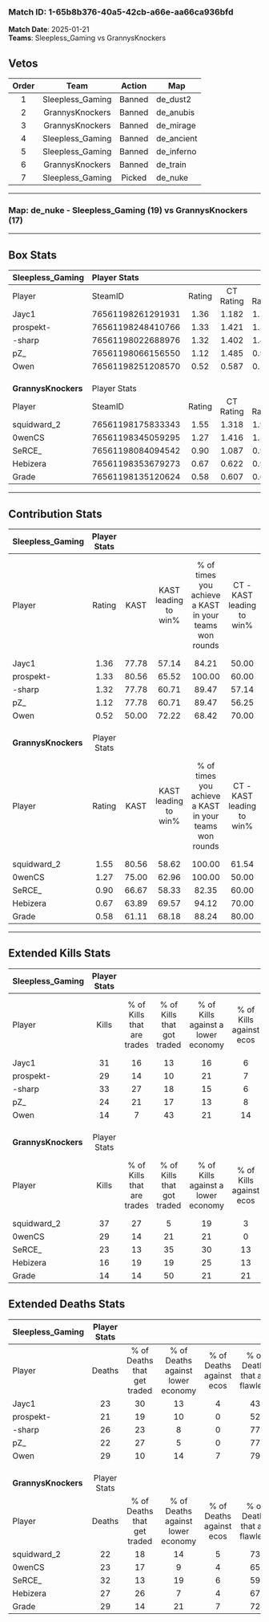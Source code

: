 ### Match ID: 1-65b8b376-40a5-42cb-a66e-aa66ca936bfd  
**Match Date**: 2025-01-21  
**Teams**: Sleepless_Gaming vs GrannysKnockers  

## Vetos  

| Order | Team | Action | Map |
| :---: | :--: | :----: | --- |
| 1 | Sleepless_Gaming | Banned | de_dust2 |
| 2 | GrannysKnockers | Banned | de_anubis |
| 3 | GrannysKnockers | Banned | de_mirage |
| 4 | Sleepless_Gaming | Banned | de_ancient |
| 5 | Sleepless_Gaming | Banned | de_inferno |
| 6 | GrannysKnockers | Banned | de_train |
| 7 | Sleepless_Gaming | Picked | de_nuke |

---  

### **Map**: de_nuke - Sleepless_Gaming (19) vs GrannysKnockers (17)  
---  

## Box Stats  

| **Sleepless_Gaming** | Player Stats      |        |           |          |       |       |       |         |        |      |     |
| :- | :- | :-: | :-: | :-: | :-: | :-: | :-: | :-: | :-: | :-: | :-: |
| Player               | SteamID           | Rating | CT Rating | T Rating | KAST  |  ADR  | Kills | Assists | Deaths | K/D  | HS% |
| Jayc1                | 76561198261291931 |  1.36  |   1.182   |  1.752   | 77.78 | 96.3  |  31   |    8    |   23   | 1.35 | 58  |
| prospekt-            | 76561198248410766 |  1.33  |   1.421   |  1.369   | 80.56 | 85.7  |  29   |    9    |   21   | 1.38 | 55  |
| -sharp               | 76561198022688976 |  1.32  |   1.402   |  1.420   | 77.78 | 83.5  |  33   |    6    |   26   | 1.27 | 45  |
| pZ_                  | 76561198066156550 |  1.12  |   1.485   |  0.937   | 77.78 | 71.3  |  24   |    5    |   22   | 1.09 | 70  |
| Owen                 | 76561198251208570 |  0.52  |   0.587   |  0.539   | 50.00 | 50.9  |  14   |    8    |   29   | 0.48 | 64  |
|                      |                   |        |           |          |       |       |       |         |        |      |     |
|                      |                   |        |           |          |       |       |       |         |        |      |     |
|                      |                   |        |           |          |       |       |       |         |        |      |     |
| **GrannysKnockers**  | Player Stats      |        |           |          |       |       |       |         |        |      |     |
| Player               | SteamID           | Rating | CT Rating | T Rating | KAST  |  ADR  | Kills | Assists | Deaths | K/D  | HS% |
| squidward_2          | 76561198175833343 |  1.55  |   1.318   |  1.902   | 80.56 | 103.7 |  37   |    2    |   22   | 1.68 | 32  |
| 0wenCS               | 76561198345059295 |  1.27  |   1.416   |  1.334   | 75.00 | 89.9  |  29   |    5    |   23   | 1.26 | 41  |
| SeRCE_               | 76561198084094542 |  0.90  |   1.087   |  0.929   | 66.67 | 76.4  |  23   |   10    |   32   | 0.72 | 60  |
| Hebizera             | 76561198353679273 |  0.67  |   0.622   |  0.919   | 63.89 | 43.0  |  16   |    6    |   27   | 0.59 | 62  |
| Grade                | 76561198135120624 |  0.58  |   0.607   |  0.692   | 61.11 | 48.7  |  14   |    5    |   29   | 0.48 | 57  |
---  

## Contribution Stats  

| **Sleepless_Gaming** | Player Stats |       |                      |                                                        |                           |                                                             |                          |                                                            |
| :- | :-: | :-: | :-: | :-: | :-: | :-: | :-: | :-: |
| Player               |    Rating    | KAST  | KAST leading to win% | % of times you achieve a KAST in your teams won rounds | CT - KAST leading to win% | CT - % of times you achieve a KAST in your teams won rounds | T - KAST leading to win% | T - % of times you achieve a KAST in your teams won rounds |
| Jayc1                |     1.36     | 77.78 |        57.14         |                         84.21                          |           50.00           |                            66.67                            |          62.50           |                           100.00                           |
| prospekt-            |     1.33     | 80.56 |        65.52         |                         100.00                         |           60.00           |                           100.00                            |          71.43           |                           100.00                           |
| -sharp               |     1.32     | 77.78 |        60.71         |                         89.47                          |           57.14           |                            88.89                            |          64.29           |                           90.00                            |
| pZ_                  |     1.12     | 77.78 |        60.71         |                         89.47                          |           56.25           |                           100.00                            |          66.67           |                           80.00                            |
| Owen                 |     0.52     | 50.00 |        72.22         |                         68.42                          |           70.00           |                            77.78                            |          75.00           |                           60.00                            |
|                      |              |       |                      |                                                        |                           |                                                             |                          |                                                            |
|                      |              |       |                      |                                                        |                           |                                                             |                          |                                                            |
|                      |              |       |                      |                                                        |                           |                                                             |                          |                                                            |
| **GrannysKnockers**  | Player Stats |       |                      |                                                        |                           |                                                             |                          |                                                            |
| Player               |    Rating    | KAST  | KAST leading to win% | % of times you achieve a KAST in your teams won rounds | CT - KAST leading to win% | CT - % of times you achieve a KAST in your teams won rounds | T - KAST leading to win% | T - % of times you achieve a KAST in your teams won rounds |
| squidward_2          |     1.55     | 80.56 |        58.62         |                         100.00                         |           61.54           |                           100.00                            |          56.25           |                           100.00                           |
| 0wenCS               |     1.27     | 75.00 |        62.96         |                         100.00                         |           50.00           |                           100.00                            |          81.82           |                           100.00                           |
| SeRCE_               |     0.90     | 66.67 |        58.33         |                         82.35                          |           60.00           |                            75.00                            |          57.14           |                           88.89                            |
| Hebizera             |     0.67     | 63.89 |        69.57         |                         94.12                          |           70.00           |                            87.50                            |          69.23           |                           100.00                           |
| Grade                |     0.58     | 61.11 |        68.18         |                         88.24                          |           80.00           |                           100.00                            |          58.33           |                           77.78                            |
---  

## Extended Kills Stats  

| **Sleepless_Gaming** | Player Stats |                            |                            |                                    |                         |                              |                                 |                                       |                    |           |
| :- | :-: | :-: | :-: | :-: | :-: | :-: | :-: | :-: | :-: | :-: |
| Player               |    Kills     | % of Kills that are trades | % of Kills that got traded | % of Kills against a lower economy | % of Kills against ecos | % of Kills that are flawless | % of Kills that are close duels | % of Kills that are assisted by flash | Pistol Round Kills | AWP Kills |
| Jayc1                |      31      |             16             |             13             |                 16                 |            6            |              71              |                3                |                   0                   |         0          |     1     |
| prospekt-            |      29      |             14             |             10             |                 21                 |            7            |              66              |               14                |                   3                   |         0          |     3     |
| -sharp               |      33      |             27             |             18             |                 15                 |            6            |              58              |                6                |                   3                   |         0          |     2     |
| pZ_                  |      24      |             21             |             17             |                 13                 |            8            |              71              |                8                |                   0                   |         0          |     0     |
| Owen                 |      14      |             7              |             43             |                 21                 |           14            |              71              |                0                |                   0                   |         5          |     1     |
|                      |              |                            |                            |                                    |                         |                              |                                 |                                       |                    |           |
|                      |              |                            |                            |                                    |                         |                              |                                 |                                       |                    |           |
|                      |              |                            |                            |                                    |                         |                              |                                 |                                       |                    |           |
| **GrannysKnockers**  | Player Stats |                            |                            |                                    |                         |                              |                                 |                                       |                    |           |
| Player               |    Kills     | % of Kills that are trades | % of Kills that got traded | % of Kills against a lower economy | % of Kills against ecos | % of Kills that are flawless | % of Kills that are close duels | % of Kills that are assisted by flash | Pistol Round Kills | AWP Kills |
| squidward_2          |      37      |             27             |             5              |                 19                 |            3            |              68              |                5                |                   0                   |         27         |     2     |
| 0wenCS               |      29      |             14             |             21             |                 21                 |            0            |              69              |                3                |                   3                   |         0          |     0     |
| SeRCE_               |      23      |             13             |             35             |                 30                 |           13            |              83              |                4                |                   4                   |         0          |     3     |
| Hebizera             |      16      |             19             |             19             |                 25                 |           13            |              56              |               13                |                   6                   |         0          |     0     |
| Grade                |      14      |             14             |             50             |                 21                 |           21            |              71              |                7                |                   0                   |         0          |     1     |
## Extended Deaths Stats  

| **Sleepless_Gaming** | Player Stats |                             |                                   |                          |                               |                            |                           |               |
| :- | :-: | :-: | :-: | :-: | :-: | :-: | :-: | :-: |
| Player               |    Deaths    | % of Deaths that get traded | % of Deaths against lower economy | % of Deaths against ecos | % of Deaths that are flawless | % of Deaths that are close | % of Deaths while blinded | Deaths to AWP |
| Jayc1                |      23      |             30              |                13                 |            4             |              43               |             0              |             9             |       3       |
| prospekt-            |      21      |             19              |                10                 |            0             |              52               |             10             |             0             |       4       |
| -sharp               |      26      |             23              |                 8                 |            0             |              77               |             4              |             0             |       5       |
| pZ_                  |      22      |             27              |                 5                 |            0             |              77               |             9              |             0             |       7       |
| Owen                 |      29      |             10              |                14                 |            7             |              79               |             7              |             3             |       8       |
|                      |              |                             |                                   |                          |                               |                            |                           |               |
|                      |              |                             |                                   |                          |                               |                            |                           |               |
|                      |              |                             |                                   |                          |                               |                            |                           |               |
| **GrannysKnockers**  | Player Stats |                             |                                   |                          |                               |                            |                           |               |
| Player               |    Deaths    | % of Deaths that get traded | % of Deaths against lower economy | % of Deaths against ecos | % of Deaths that are flawless | % of Deaths that are close | % of Deaths while blinded | Deaths to AWP |
| squidward_2          |      22      |             18              |                14                 |            5             |              73               |             9              |             0             |       1       |
| 0wenCS               |      23      |             17              |                 9                 |            4             |              65               |             9              |             0             |       2       |
| SeRCE_               |      32      |             13              |                19                 |            6             |              59               |             3              |             3             |       0       |
| Hebizera             |      27      |             26              |                 7                 |            4             |              67               |             7              |             0             |       2       |
| Grade                |      29      |             14              |                21                 |            7             |              72               |             7              |             3             |       0       |
